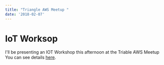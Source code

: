 ```yaml
---
title: "Triangle AWS Meetup "
date: '2018-02-07'
---
```

# IoT Worksop
I'll be presenting an IOT Workshop this afternoon at the Triable AWS Meetup
You can see details [here](https://www.meetup.com/AWS-Lunches-RTP/events/246683972).
